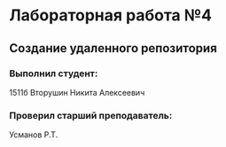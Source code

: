 # Лабораторная работа №4
## Создание удаленного репозитория
### Выполнил студент:
1511б
Вторушин Никита Алексеевич
### Проверил старший преподаватель:
Усманов Р.Т.
